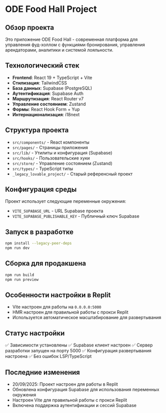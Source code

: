 # ODE Food Hall Project

## Обзор проекта
Это приложение ODE Food Hall - современная платформа для управления фуд-холлом с функциями бронирования, управления арендаторами, аналитики и системой лояльности.

## Технологический стек
- **Frontend**: React 19 + TypeScript + Vite
- **Стилизация**: TailwindCSS
- **База данных**: Supabase (PostgreSQL)
- **Аутентификация**: Supabase Auth
- **Маршрутизация**: React Router v7
- **Управление состоянием**: Zustand
- **Формы**: React Hook Form + Yup
- **Интернационализация**: i18next

## Структура проекта
- `src/components/` - React компоненты
- `src/pages/` - Страницы приложения
- `src/lib/` - Утилиты и конфигурация (Supabase)
- `src/hooks/` - Пользовательские хуки
- `src/store/` - Управление состоянием (Zustand)
- `src/types/` - TypeScript типы
- `_legacy_lovable_project/` - Старый референсный проект

## Конфигурация среды
Проект использует следующие переменные окружения:
- `VITE_SUPABASE_URL` - URL Supabase проекта
- `VITE_SUPABASE_PUBLISHABLE_KEY` - Публичный ключ Supabase

## Запуск в разработке
```bash
npm install --legacy-peer-deps
npm run dev
```

## Сборка для продакшена
```bash
npm run build
npm run preview
```

## Особенности настройки в Replit
- Vite настроен для работы на `0.0.0.0:5000`
- HMR настроен для правильной работы с прокси Replit
- Используется автоматическое масштабирование для развертывания

## Статус настройки
✅ Зависимости установлены
✅ Supabase клиент настроен
✅ Сервер разработки запущен на порту 5000
✅ Конфигурация развертывания настроена
✅ Без ошибок LSP/TypeScript

## Последние изменения
- 20/09/2025: Проект настроен для работы в Replit
- Обновлена конфигурация Supabase для использования переменных окружения
- Настроен Vite для правильной работы с прокси Replit
- Включена поддержка аутентификации и сессий Supabase